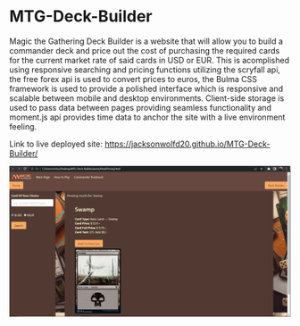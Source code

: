 # MTG-Deck-Builder
Magic the Gathering Deck Builder is a website that will allow you to build a commander deck and price out the cost of purchasing the required cards for the current market rate of said cards in USD or EUR. This is acomplished using responsive searching and pricing functions utilizing the scryfall api, the free forex api is used to convert prices to euros, the Bulma CSS framework is used to provide a polished interface which is responsive and scalable between mobile and desktop environments. Client-side storage is used to pass data between pages providing seamless functionality and moment.js api provides time data to anchor the site with a live environment feeling.

Link to live deployed site: https://jacksonwolfd20.github.io/MTG-Deck-Builder/

![ScreenShot](./assets/images/siteScreenShot.png)
